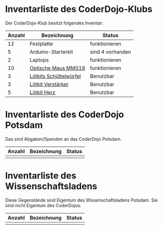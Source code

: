 Inventarliste des CoderDojo-Klubs
=================================

Der CoderDojo-Klub besitzt folgendes Inventar:

Anzahl | Bezeichnung | Status
--- | --- | ---
12 | Festplatte | funktionieren
5 | Arduino-Starterkit | sind 4 vorhanden
2 | Laptops | funktionieren
10 | [Optische Maus MM019][maus1] | funktionieren
3 | [Lötkits Schüttelwürfel][vmk] | Benutzbar
3 | [Lötkit Verstärker][ltv] | Benutzbar
5 | [Lötkit Herz][lth] | Benutzbar


Inventarliste des CoderDojo Potsdam
===================================

Das sind Abgaben/Spenden an das CoderDojo Potsdam.

Anzahl | Bezeichnung | Status
--- | --- | ---
 |  | 


Inventarliste des Wissenschaftsladens
=====================================

Diese Gegenstände sind Eigentum des Wissenschaftsladens Potsdam.
Sie sind nicht Eigentum des CoderDojos.

Anzahl | Bezeichnung | Status
--- | --- | ---
 |  | 

[vmk]: https://www.amazon.de/Velleman-MiniKits-MK150-Minikits-Sch%C3%BCtteln/dp/B004NVVV3W/ref=pd_sim_23_3?_encoding=UTF8&psc=1&refRID=ZRHHBCP65GMJMC7WXD7R
[ltv]: https://www.amazon.de/Velleman-MK136-Mini-Kit-Stereo-Ger%C3%A4uschverst%C3%A4rker-Gemischt/dp/B0006HJSLE/ref=pd_sbs_107_17?_encoding=UTF8&psc=1&refRID=RJ433G6EBJEY9GGW1GB3
[lth]: https://www.amazon.de/Velleman-MK101-FLASHING-LED-SWEETHEARTS/dp/B000LQGC00/ref=pd_cp_23_1?_encoding=UTF8&psc=1&refRID=K0XS8F8DKVKXCV29TDPB
[maus1]: https://www.pollin.de/p/mini-optical-mouse-2-link-mm0019-schwarz-712465
